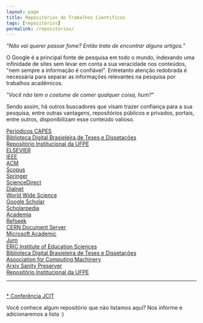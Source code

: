 ```yaml
---
layout: page
title: Repositórios de Trabalhos Cientifícos
tags: [repositórios]
permalink: /repositorios/
---
```


<p>
    <cite>"Não vai querer passar fome? Então trate de encontrar alguns artigos."</cite>
</p>

<amp-img width="600" height="400" layout="responsive" src="{{ site.url }}/assets/images/teddy-kelley-88356-unsplash.jpg"></amp-img>

<p>
    O Google é a principal fonte de pesquisa em todo o mundo, indexando uma infinidade de sites sem levar em conta a sua veracidade nos conteúdos, "nem sempre a informação é confiável". Entretanto atenção redobrada é necessária para separar as informações relevantes na pesquisa por trabalhos acadêmicos.
</p>

<p>
    <cite>"Você não tem o costume de comer qualquer coisa, hum?"</cite>
</p>

<p>
    Sendo assim, há outros buscadores que visam trazer confiança para a sua pesquisa, entre outras vantagens, repositórios públicos e privados, portais, entre outros, disponibilizam esse conteúdo valioso.
</p>

<p>
    <a title="Periódicos CAPES" href="http://www-periodicos-capes-gov-br.ez16.periodicos.capes.gov.br/index.php?option=com_phome" target="_blank">Periódicos CAPES</a>
    <br>
    <a title="Biblioteca Digital Brasieleira de Teses e Dissetações" href="http://bdtd.ibict.br/vufind/" target="_blank">Biblioteca Digital Brasieleira de Teses e Dissetações</a>
    <br>
    <a title="Repositório Institucional da UFPE" href="https://repositorio.ufpe.br/" target="_blank">Repositório Institucional da UFPE</a>
    <br>  
    <a title="ELSEVIER" href="https://www.elsevier.com/" target="_blank">ELSEVIER</a>
    <br>
    <a title="IEEE" href="http://ieeexplore.ieee.org/Xplore/home.jsp" target="_blank">IEEE</a>
    <br>
    <a title="ACM" href="https://dl.acm.org/" target="_blank">ACM</a>
    <br>
    <a title="Scopus" href="https://www.scopus.com/search/form.uri?display=basic" target="_blank">Scopus</a><br>
    <a title="Springer" href="https://link.springer.com/" target="_blank">Springer</a>
    <br>
    <a title="ScienceDirect" href="https://www.sciencedirect.com/" target="_blank">ScienceDirect</a><br>
    <a title="Dialnet" href="https://dialnet.unirioja.es/" target="_blank">Dialnet</a>
    <br>
    <a title="world wide science" href="https://worldwidescience.org/" target="_blank">World Wide Science</a><br>
    <a title="Google Scholar" href="https://scholar.google.com.br/" target="_blank">Google Scholar</a><br>
    <a title="Scholarpedia" href="http://www.scholarpedia.org/article/Main_Page" target="_blank">Scholarpedia</a><br>
    <a title="Academia" href="https://www.academia.edu/" target="_blank">Academia</a>
    <br>
    <a title="Refseek" href="https://www.refseek.com/" target="_blank">Refseek</a>
    <br>
    <a title="CERN Document Server" href="http://cds.cern.ch/" target="_blank">CERN Document Server</a><br>
    <a title="Microsoft Academic" href="https://academic.microsoft.com/" target="_blank">Microsoft Academic</a><br>
    <a title="Jurn" href="http://www.jurn.org/#gsc.tab=0" target="_blank">Jurn</a>
    <br>
    <a title="ERIC Institute of Education Sciences" href="https://eric.ed.gov/" target="_blank">ERIC Institute of Education Sciences</a>
    <br> 
    <a title="Biblioteca Digital Brasieleira de Teses e Dissetações" href="http://bdtd.ibict.br/vufind/" target="_blank">Biblioteca Digital Brasieleira de Teses e Dissetações</a><br> 
    <a title="Asoociation for Computing Machinery" href="https://www.acm.org/" target="_blank">Asoociation for Computing Machinery</a>
    <br>
    <a title="Arxiv Sanity Preserver" href="http://www.arxiv-sanity.com/" target="_blank">Arxiv Sanity Preserver</a>
    <br>
    <a title="Repositório Institucional da UFPE" href="https://repositorio.ufpe.br/" target="_blank">Repositório Institucional da UFPE</a>
    <br>
    <hr>
    <br>
    <a title="Conferência" href="http://www.globalcis.org/jcit/home/index.html" target="_blank">* Conferência JCIT</a>
</p>

<p>
    Você conhece algum repositório que não listamos aqui? Nos informe e adicionaremos a lista :)
</p>
